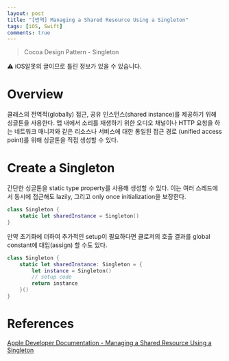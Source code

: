 ```yaml
---
layout: post
title: "[번역] Managing a Shared Resource Using a Singleton"
tags: [iOS, Swift]
comments: true
---
```


> Cocoa Design Pattern - Singleton  

⚠ iOS알못의 글이므로 틀린 정보가 있을 수 있습니다.  

# **Overview**

클래스의 전역적(globally) 접근, 공유 인스턴스(shared instance)를 제공하기 위해 싱글톤을 사용한다. 앱 내에서 소리를 재생하기 위한 오디오 채널이나 HTTP 요청을 하는 네트워크 매니저와 같은 리소스나 서비스에 대한 통일된 접근 경로 (unified access point)를 위해 싱글톤을 직접 생성할 수 있다.

# **Create a Singleton**

간단한 싱글톤을 static type property를 사용해 생성할 수 있다. 이는 여러 스레드에서 동시에 접근해도 lazily, 그리고 only once initialization을 보장한다.

```swift
class Singleton {
    static let sharedInstance = Singleton()
}
```

만약 초기화에 더하여 추가적인 setup이 필요하다면 클로저의 호출 결과를 global constant에 대입(assign) 할 수도 있다.

```swift
class Singleton {
    static let sharedInstance: Singleton = {
        let instance = Singleton()
        // setup code
        return instance
    }()
}
```

# References

[Apple Developer Documentation - Managing a Shared Resource Using a Singleton](https://developer.apple.com/documentation/swift/cocoa_design_patterns/managing_a_shared_resource_using_a_singleton)
